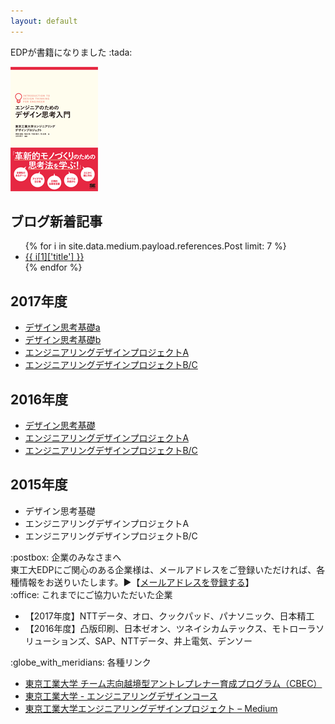 ```yaml
---
layout: default
---
```


<div class="row">

<div class="col-md-7">

<div class="panel panel-danger">
  <div class="panel-heading">EDPが書籍になりました :tada: </div>
  <div class="panel-body">
<p><a href="http://www.shoeisha.co.jp/book/detail/9784798153858"><img src="images/edp-book.png" /></a></p>
  </div>
</div>

<h2>ブログ新着記事</h2>
<ul>
{% for i in site.data.medium.payload.references.Post limit: 7 %}
<li><a href="https://medium.com/titech-eng-and-design-{{ i[1]['id'] }}">{{ i[1]['title'] }}</a></li>
{% endfor %}
</ul>

<h2>2017年度</h2>
<ul>
<li><a href="/2017-dtf-a/">デザイン思考基礎a</a></li>
<li><a href="/2017-dtf-b/">デザイン思考基礎b</a></li>
<li><a href="/2017-edp-a/">エンジニアリングデザインプロジェクトA</a></li>
<li><a href="/2017-edp-bc/">エンジニアリングデザインプロジェクトB/C</a></li>
</ul>

<h2>2016年度</h2>
<ul>
<li><a href="/2016-dtf/">デザイン思考基礎</a></li>
<li><a href="/2016-edp-a/">エンジニアリングデザインプロジェクトA</a></li>
<li><a href="/2016-edp-bc/">エンジニアリングデザインプロジェクトB/C</a></li>
</ul>


<h2>2015年度</h2>
<ul>
<li>デザイン思考基礎</li>
<li>エンジニアリングデザインプロジェクトA</li>
<li>エンジニアリングデザインプロジェクトB/C</li>
</ul>

</div>

<div class="col-md-5">

<div class="panel panel-default">
  <div class="panel-heading">:postbox: 企業のみなさまへ</div>
  <div class="panel-body">
東工大EDPにご関心のある企業様は、メールアドレスをご登録いただければ、各種情報をお送りいたします。▶【<a href="https://cbec-titech.doorkeeper.jp/member/new">メールアドレスを登録する</a>】
  </div>
</div>

<div class="panel panel-default">
  <div class="panel-heading">:office: これまでにご協力いただいた企業</div>
  <div class="panel-body">
<ul>
<li>【2017年度】NTTデータ、オロ、クックパッド、パナソニック、日本精工</li>
<li>【2016年度】凸版印刷、日本ゼオン、ツネイシカムテックス、モトローラソリューションズ、SAP、NTTデータ、井上電気、デンソー</li>
</ul>
  </div>
</div>


<div class="panel panel-default">
  <div class="panel-heading">:globe_with_meridians: 各種リンク</div>
  <div class="panel-body">
<ul>
<li><a href="http://www.eng.titech.ac.jp/~cbe/">東京工業大学 チーム志向越境型アントレプレナー育成プログラム（CBEC）</a></li>
<li><a href="http://www.esd.titech.ac.jp/">東京工業大学 - エンジニアリングデザインコース</a></li>
<li><a href="https://medium.com/titech-eng-and-design">東京工業大学エンジニアリングデザインプロジェクト – Medium</a></li>
</ul>
  </div>
</div>

</div>

</div>

